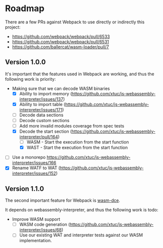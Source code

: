# Roadmap

There are a few PRs against Webpack to use directly or indirectly this project:
- https://github.com/webpack/webpack/pull/6533
- https://github.com/webpack/webpack/pull/6531
- https://github.com/ballercat/wasm-loader/pull/7

## Version 1.0.0

It's important that the features used in Webpack are working, and thus the following work is priority:
- Making sure that we can decode WASM binaries
  - [x] Ability to import memory (https://github.com/xtuc/js-webassembly-interpreter/issues/137)
  - [x] Ability to import table (https://github.com/xtuc/js-webassembly-interpreter/issues/171)
  - [ ] Decode data sections
  - [ ] Decode custom sections
  - [ ] Add more invalid modules coverage from spec tests
  - [x] Decode the start section (https://github.com/xtuc/js-webassembly-interpreter/pull/164)
    - [ ] WASM - Start the execution from the start function
    - [x] WAST - Start the execution from the start function
- [ ] Use a monorepo https://github.com/xtuc/js-webassembly-interpreter/issues/166
- [x] Rename WATF to WAT (https://github.com/xtuc/js-webassembly-interpreter/issues/152)
    
## Version 1.1.0

The second important feature for Webpack is [wasm-dce](https://github.com/xtuc/wasm-dce).

It depends on webassembly-interpreter, and thus the following work is todo:
- Improve WASM support
  - [ ] WASM code generation (https://github.com/xtuc/js-webassembly-interpreter/issues/68)
  - [ ] Use our existing WAT and interpreter tests against our WASM implementation.
